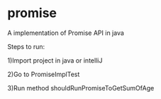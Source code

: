 # promise

A implementation of Promise API in java

Steps to run:

1)Import project in java or intelliJ

2)Go to PromiseImplTest

3)Run method shouldRunPromiseToGetSumOfAge

